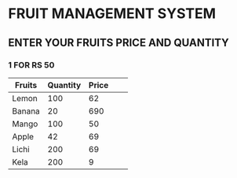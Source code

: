 # FRUIT MANAGEMENT SYSTEM
## ENTER YOUR FRUITS PRICE AND QUANTITY 
### 1 FOR RS 50
| Fruits | Quantity | Price |   |   |
|--------|----------|-------|---|---|
| Lemon  | 100      | 62    |   |   |
| Banana | 20       | 690   |   |   |
| Mango  | 100      | 50    |   |   |
| Apple  | 42       | 69    |   |   |
| Lichi  | 200      | 69    |   |   |
| Kela   | 200      | 9     |   |   |

